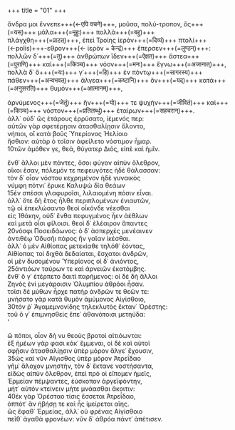 +++
title = "01"
+++  

ἄνδρα μοι ἔννεπε+++(←एपि वचने)+++, μοῦσα, πολύ-τροπον, ὃς+++(=यस्)+++ μάλα+++(=मूहुः)+++ πολλὰ+++(=बहु)+++  
πλάγχθη+++(=प्राटत्)+++, ἐπεὶ Τροίης ἱερὸν+++(=दिव्यं)+++ πτολί+++(←polis)+++-εθρον+++(← ἱερὸν = केन्द्रं)+++ ἔπερσεν+++(=लुण्ठन्)+++:  
πολλῶν δ᾽+++(=तु)+++ ἀνθρώπων ἴδεν+++(=ऐक्षत)+++ ἄστεα+++(=पुराणि)+++ καὶ+++(=किञ्च)+++ νόον+++(=मनः)+++ ἔγνω+++(=अजानात्)+++,  
πολλὰ δ᾽ ὅ+++(=यः)+++ γ᾽+++(=हि)+++ ἐν πόντῳ+++(=सागरस्य)+++ πάθεν+++(=अन्वभवत्)+++ ἄλγεα+++(=कष्टानि)+++ ὃν+++(=यद्)+++ κατὰ+++(=अनुसरति)+++ θυμόν+++(=आत्मानम्)+++,  

ἀρνύμενος+++(=जेतुं)+++ ἥν+++(=यो)+++ τε ψυχὴν+++(=जीवितं)+++ καὶ+++(=किञ्च)+++ νόστον+++(=प्रतिलब्धुं)+++ ἑταίρων+++(=सहचरान्)+++.  
ἀλλ᾽ οὐδ᾽ ὣς ἑτάρους ἐρρύσατο, ἱέμενός περ:  
αὐτῶν γὰρ σφετέρῃσιν ἀτασθαλίῃσιν ὄλοντο,  
νήπιοι, οἳ κατὰ βοῦς Ὑπερίονος Ἠελίοιο  
ἤσθιον: αὐτὰρ ὁ τοῖσιν ἀφείλετο νόστιμον ἦμαρ.  
10τῶν ἁμόθεν γε, θεά, θύγατερ Διός, εἰπὲ καὶ ἡμῖν.  

ἔνθ᾽ ἄλλοι μὲν πάντες, ὅσοι φύγον αἰπὺν ὄλεθρον,  
οἴκοι ἔσαν, πόλεμόν τε πεφευγότες ἠδὲ θάλασσαν:  
τὸν δ᾽ οἶον νόστου κεχρημένον ἠδὲ γυναικὸς  
νύμφη πότνι᾽ ἔρυκε Καλυψὼ δῖα θεάων  
15ἐν σπέσσι γλαφυροῖσι, λιλαιομένη πόσιν εἶναι.  
ἀλλ᾽ ὅτε δὴ ἔτος ἦλθε περιπλομένων ἐνιαυτῶν,  
τῷ οἱ ἐπεκλώσαντο θεοὶ οἶκόνδε νέεσθαι  
εἰς Ἰθάκην, οὐδ᾽ ἔνθα πεφυγμένος ἦεν ἀέθλων  
καὶ μετὰ οἷσι φίλοισι. θεοὶ δ᾽ ἐλέαιρον ἅπαντες  
20νόσφι Ποσειδάωνος: ὁ δ᾽ ἀσπερχὲς μενέαινεν  
ἀντιθέῳ Ὀδυσῆι πάρος ἣν γαῖαν ἱκέσθαι.  
ἀλλ᾽ ὁ μὲν Αἰθίοπας μετεκίαθε τηλόθ᾽ ἐόντας,  
Αἰθίοπας τοὶ διχθὰ δεδαίαται, ἔσχατοι ἀνδρῶν,  
οἱ μὲν δυσομένου Ὑπερίονος οἱ δ᾽ ἀνιόντος,  
25ἀντιόων ταύρων τε καὶ ἀρνειῶν ἑκατόμβης.  
ἔνθ᾽ ὅ γ᾽ ἐτέρπετο δαιτὶ παρήμενος: οἱ δὲ δὴ ἄλλοι  
Ζηνὸς ἐνὶ μεγάροισιν Ὀλυμπίου ἁθρόοι ἦσαν.  
τοῖσι δὲ μύθων ἦρχε πατὴρ ἀνδρῶν τε θεῶν τε:  
μνήσατο γὰρ κατὰ θυμὸν ἀμύμονος Αἰγίσθοιο,  
30τόν ῥ᾽ Ἀγαμεμνονίδης τηλεκλυτὸς ἔκταν᾽ Ὀρέστης:  
τοῦ ὅ γ᾽ ἐπιμνησθεὶς ἔπε᾽ ἀθανάτοισι μετηύδα:  
‘  

ὢ πόποι, οἷον δή νυ θεοὺς βροτοὶ αἰτιόωνται:  
ἐξ ἡμέων γάρ φασι κάκ᾽ ἔμμεναι, οἱ δὲ καὶ αὐτοὶ  
σφῇσιν ἀτασθαλίῃσιν ὑπὲρ μόρον ἄλγε᾽ ἔχουσιν,  
35ὡς καὶ νῦν Αἴγισθος ὑπὲρ μόρον Ἀτρεΐδαο  
γῆμ᾽ ἄλοχον μνηστήν, τὸν δ᾽ ἔκτανε νοστήσαντα,  
εἰδὼς αἰπὺν ὄλεθρον, ἐπεὶ πρό οἱ εἴπομεν ἡμεῖς,  
Ἑρμείαν πέμψαντες, ἐύσκοπον ἀργεϊφόντην,  
μήτ᾽ αὐτὸν κτείνειν μήτε μνάασθαι ἄκοιτιν:  
40ἐκ γὰρ Ὀρέσταο τίσις ἔσσεται Ἀτρεΐδαο,  
ὁππότ᾽ ἂν ἡβήσῃ τε καὶ ἧς ἱμείρεται αἴης.  
ὣς ἔφαθ᾽ Ἑρμείας, ἀλλ᾽ οὐ φρένας Αἰγίσθοιο  
πεῖθ᾽ ἀγαθὰ φρονέων: νῦν δ᾽ ἁθρόα πάντ᾽ ἀπέτισεν.  